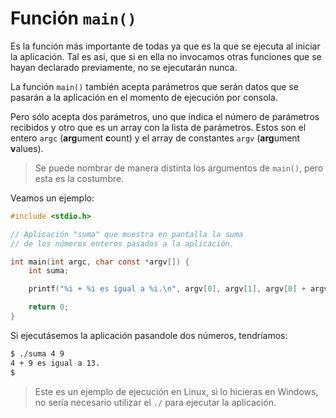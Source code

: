 # Función `main()`

Es la función más importante de todas ya que es la que se ejecuta al iniciar la aplicación. Tal es asi, que si en ella no invocamos otras funciones que se hayan declarado previamente, no se ejecutarán nunca.

La función `main()` también acepta parámetros que serán datos que se pasarán a la aplicación en el momento de ejecución por consola. 

Pero sólo acepta dos parámetros, uno que indica el número de parámetros recibidos y otro que es un array con la lista de parámetros. Estos son el entero `argc` (**arg**ument **c**ount) y el array de constantes `argv` (**arg**ument **v**alues).

>Se puede nombrar de manera distinta los argumentos de `main()`, pero esta es la costumbre.

Veamos un ejemplo:

````c
#include <stdio.h>

// Aplicación "suma" que muestra en pantalla la suma  
// de los números enteros pasados a la aplicación.

int main(int argc, char const *argv[]) {
    int suma;

    printf("%i + %i es igual a %i.\n", argv[0], argv[1], argv[0] + argv[1]);

    return 0;
}
````

Si ejecutásemos la aplicación pasandole dos números, tendríamos:

````bash
$ ./suma 4 9
4 + 9 es igual a 13.
$ 
````

>Este es un ejemplo de ejecución en Linux, si lo hicieras en Windows, no sería necesario utilizar el `./` para ejecutar la aplicación.